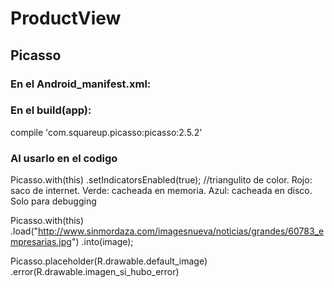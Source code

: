 # ProductView

## Picasso

### En el Android_manifest.xml:
<uses-permission android:name="android.permission.INTERNET"/>

### En el build(app):
compile 'com.squareup.picasso:picasso:2.5.2'

### Al usarlo en el codigo
 Picasso.with(this)
        .setIndicatorsEnabled(true); //triangulito de color. Rojo: saco de internet. Verde: cacheada en memoria. Azul: cacheada en disco. Solo para debugging

 Picasso.with(this)
        .load("http://www.sinmordaza.com/imagesnueva/noticias/grandes/60783_empresarias.jpg")
        .into(image);

  Picasso.placeholder(R.drawable.default_image)
  		.error(R.drawable.imagen_si_hubo_error)
